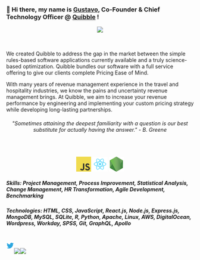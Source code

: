 ### 👋 Hi there, my name is [Gustavo](https://riverapecunia.com), Co-Founder & Chief Technology Officer @ <a href="https://quibblerm.com/">Quibble</a> ! 
<a href="https://quibblerm.com">
 
<p align="center"> <img src="https://quibblerm.com/wp-content/uploads/2022/09/PNG_Quibble_-VECTOR-LOGO-FINAL_new-sept_-copy-2-200x104.png" />
</p></a>
</br>

We created Quibble to address the gap in the market between the simple rules-based software applications currently available and a truly science-based optimization. Quibble bundles our software with a full service offering to give our clients complete Pricing Ease of Mind.

With many years of revenue management experience in the travel and hospitality industries, we know the pains and uncertainty revenue management brings. At Quibble, we aim to increase your revenue performance by engineering and implementing your custom pricing strategy while developing long-lasting partnerships.

###### <p align="center">"Sometimes attaining the deepest familiarity with a question is our best substitute for actually having the answer." - B. Greene </p>

<br/>

<p align="center"><code><img height="40" src="https://raw.githubusercontent.com/github/explore/80688e429a7d4ef2fca1e82350fe8e3517d3494d/topics/javascript/javascript.png"></code>
<code><img height="40" src="https://raw.githubusercontent.com/github/explore/80688e429a7d4ef2fca1e82350fe8e3517d3494d/topics/react/react.png"></code>
<code><img height="40" src="https://raw.githubusercontent.com/github/explore/80688e429a7d4ef2fca1e82350fe8e3517d3494d/topics/nodejs/nodejs.png"></code></p>

##### Skills: Project Management, Process Improvement, Statistical Analysis, Change Management, HR Transformation, Agile Development, Benchmarking

##### Technologies: HTML, CSS, JavaScript,  React.js, Node.js, Express.js, MongoDB, MySQL, SQLite, R, Python, Apache, Linux, AWS, DigitalOcean, Wordpress, Workday, SPSS, Git, GraphQL, Apollo

<br/>

<a href="https://twitter.com/grpecunia">
  <img align="left" alt="Gustavo Rivera Pecunia | Twitter" width="21px" src="https://raw.githubusercontent.com/grpecunia/grpecunia/master/assets/twitter.svg" />
</a> 

</br>

<a href="https://github.com/EngagementML/EngagementML">
  
  <img align="left" src="https://github-readme-stats.vercel.app/api/pin/?username=EngagementML&repo=EngagementML&theme=merko" />
</a>

<a href="https://github.com/grpecunia/tickercorrelate">
  
  <img align="left" src="https://github-readme-stats.vercel.app/api/pin/?username=grpecunia&repo=tickercorrelate&theme=merko" />
</a>

